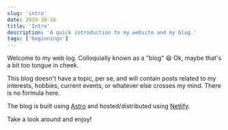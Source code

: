 ```yaml
---
slug: 'intro'
date: 2019-10-16
title: 'Intro'
description: 'A quick introduction to my website and my blog.'
tags: ['beginnings']
---
```


Welcome to my web log. Colloquially known as a "blog" 😆 Ok, maybe that's a bit too tongue in cheek.

This blog doesn't have a topic, per se, and will contain posts related to my interests, hobbies, current events, or whatever else crosses my mind. There is no formula here.

The blog is built using [Astro](https://astro.build/) and hosted/distributed using [Netlify](https://www.netlify.com/).

Take a look around and enjoy!
